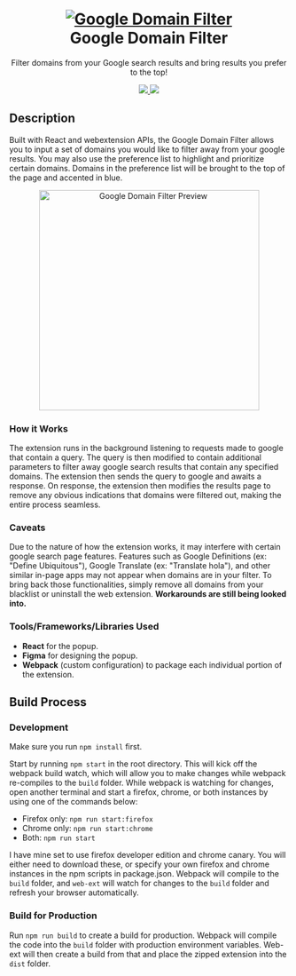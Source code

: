 <h1 align="center">
  <br />
  <a href="https://github.com/KMCGamer/google-domain-filter">
    <img src="https://user-images.githubusercontent.com/6385983/71632282-b273ff00-2bdb-11ea-9a62-554cfce1c016.png" alt="Google Domain Filter" title="Google Domain Filter" />
  </a>
  <br />
  Google Domain Filter
  <br />
</h1>

<p align="center"> 
  Filter domains from your Google search results and bring results you prefer to the top!
</p>

<p align="center"> 
  <a href="https://addons.mozilla.org/en-US/firefox/addon/google-domain-filter" alt="Download for Firefox" title="Download for Firefox">
    <img src="https://user-images.githubusercontent.com/6385983/103181145-c6445680-486b-11eb-8a92-79aa271f5d79.png" />
  </a>
  <a href="https://chrome.google.com/webstore/detail/google-domain-filter/pfefijhgghjngiekipelcephlehhiedl" alt="Download for Chrome" title="Download for Chrome">
    <img src="https://user-images.githubusercontent.com/6385983/103181045-82048680-486a-11eb-97c6-c6ef6ab8a111.png" />
  </a>
</p>

## Description

Built with React and webextension APIs, the Google Domain Filter allows you to input a set of domains you would like to filter away from your google results. You may also use the preference list to highlight and prioritize certain domains. Domains in the preference list will be brought to the top of the page and accented in blue.

<p align="center">
  <img width="397" alt="Google Domain Filter Preview" src="https://user-images.githubusercontent.com/6385983/102741623-df577f80-4320-11eb-8582-b952d1df3458.png">
</p>

### How it Works

The extension runs in the background listening to requests made to google that contain a query. The query is then modified to contain additional parameters to filter away google search results that contain any specified domains. The extension then sends the query to google and awaits a response. On response, the extension then modifies the results page to remove any obvious indications that domains were filtered out, making the entire process seamless.

### Caveats

Due to the nature of how the extension works, it may interfere with certain google search page features. Features such as Google Definitions (ex: "Define Ubiquitous"), Google Translate (ex: "Translate hola"), and other similar in-page apps may not appear when domains are in your filter. To bring back those functionalities, simply remove all domains from your blacklist or uninstall the web extension. **Workarounds are still being looked into.**

### Tools/Frameworks/Libraries Used

- **React** for the popup.
- **Figma** for designing the popup.
- **Webpack** (custom configuration) to package each individual portion of the extension.

## Build Process

### Development

Make sure you run `npm install` first.

Start by running `npm start` in the root directory. This will kick off the webpack build watch, which will allow you to make changes while webpack re-compiles to the `build` folder. While webpack is watching for changes, open another terminal and start a firefox, chrome, or both instances by using one of the commands below:
- Firefox only: `npm run start:firefox`
- Chrome only: `npm run start:chrome`
- Both: `npm run start`

I have mine set to use firefox developer edition and chrome canary. You will either need to download these, or specify your own firefox and chrome instances in the npm scripts in package.json. Webpack will compile to the `build` folder, and `web-ext` will watch for changes to the `build` folder and refresh your browser automatically.

### Build for Production

Run `npm run build` to create a build for production. Webpack will compile the code into the `build` folder with production environment variables. Web-ext will then create a build from that and place the zipped extension into the `dist` folder.
